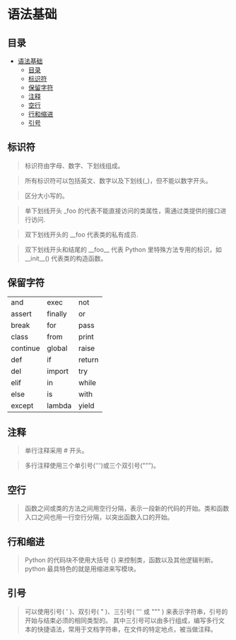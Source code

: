 # 语法基础
## 目录
<!-- TOC -->

- [语法基础](#语法基础)
    - [目录](#目录)
    - [标识符](#标识符)
    - [保留字符](#保留字符)
    - [注释](#注释)
    - [空行](#空行)
    - [行和缩进](#行和缩进)
    - [引号](#引号)

<!-- /TOC -->
## 标识符

> 标识符由字母、数字、下划线组成。

> 所有标识符可以包括英文、数字以及下划线(_)，但不能以数字开头。

> 区分大小写的。

> 单下划线开头 _foo 的代表不能直接访问的类属性，需通过类提供的接口进行访问.

> 双下划线开头的 __foo 代表类的私有成员.

> 双下划线开头和结尾的 \_\_foo\_\_ 代表 Python 里特殊方法专用的标识，如 \_\_init_\_() 代表类的构造函数。

## 保留字符
|          |         |        |
|----------|---------|--------|
| and      | exec    | not    |
| assert   | finally | or     |
| break    | for     | pass   |
| class    | from    | print  |
| continue | global  | raise  |
| def      | if      | return |
| del      | import  | try    |
| elif     | in      | while  |
| else     | is      | with   |
| except   | lambda  | yield  |

## 注释
> 单行注释采用 # 开头。

> 多行注释使用三个单引号(''')或三个双引号(""")。

## 空行
> 函数之间或类的方法之间用空行分隔，表示一段新的代码的开始。类和函数入口之间也用一行空行分隔，以突出函数入口的开始。

## 行和缩进
> Python 的代码块不使用大括号 {} 来控制类，函数以及其他逻辑判断。python 最具特色的就是用缩进来写模块。

## 引号
> 可以使用引号( ' )、双引号( " )、三引号( ''' 或 """ ) 来表示字符串，引号的开始与结束必须的相同类型的。
其中三引号可以由多行组成，编写多行文本的快捷语法，常用于文档字符串，在文件的特定地点，被当做注释。